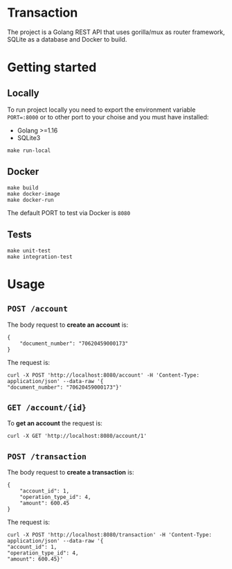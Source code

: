 # Transaction

The project is a Golang REST API that uses gorilla/mux as router framework, SQLite as a database and Docker to build.

# Getting started

## Locally

To run project locally you need to export the environment variable `PORT=:8000` or to other port to your choise and you must have installed:

- Golang >=1.16
- SQLite3

```shell
make run-local
```

## Docker

```shell
make build
make docker-image
make docker-run
```

The default PORT to test via Docker is `8080`

## Tests

```shell
make unit-test
make integration-test
```

# Usage

## `POST /account`

The body request to **create an account** is:

```shell
{
    "document_number": "70620459000173"
}
```
The request is:

    curl -X POST 'http://localhost:8080/account' -H 'Content-Type: application/json' --data-raw '{
    "document_number": "70620459000173"}'

## `GET /account/{id}`

To **get an account** the request is:

    curl -X GET 'http://localhost:8080/account/1'

## `POST /transaction`

The body request to **create a transaction** is:

```shell
{
    "account_id": 1,
    "operation_type_id": 4,
    "amount": 600.45
}
```
The request is:

    curl -X POST 'http://localhost:8080/transaction' -H 'Content-Type: application/json' --data-raw '{
    "account_id": 1,
    "operation_type_id": 4,
    "amount": 600.45}'